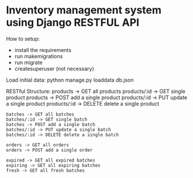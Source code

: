 # Inventory management system using Django RESTFUL API

How to setup:
- install the requirements
- run makemigrations
- run migrate
- createsuperuser (not necessary)

Load initial data:
python manage.py loaddata db.json

RESTful Structure:
    products -> GET all products
    products/:id -> GET single product
    products -> POST add a single product
    products/:id -> PUT update a single product
    products/:id -> DELETE delete a single product

    batches -> GET all batches
    batches/:id -> GET single batch
    batches -> POST add a single batch
    batches/:id -> PUT update a single batch
    batches/:id -> DELETE delete a single batch

    orders -> GET all orders
    orders -> POST add a single order
    
    expired -> GET all expired batches
    expiring -> GET all expiring batches
    fresh -> GET all fresh batches
    
   